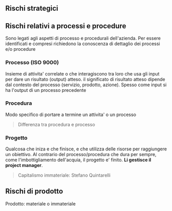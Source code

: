 ## Rischi strategici

## Rischi relativi a processi e procedure

Sono legati agli aspetti di processo e procedurali dell'azienda. Per essere identificati e compresi richiedono la conoscenza di dettaglio dei processi e/o procedure

### Processo (ISO 9000)

Insieme di attivita' correlate o che interagiscono tra loro che usa gli input per dare un risultato (output) atteso. il significato di risultato atteso dipende dal contesto del processo (servizio, prodotto, azione). Spesso come input si ha l'output di un processo precedente

### Procedura

Modo specifico di portare a termine un attivita' o un processo

> Differenza tra procedura e processo

### Progetto

Qualcosa che iniza e che finisce, e che utilizza delle risorse per raggiungere un obiettivo. Al contrario del processo/procedura che dura per sempre, come l'imbottigliamento dell'acquia, il progetto e' finito. **Li gestisce il project manager**.

> Capitalismo immateriale: Stefano Quintarelli

## Rischi di prodotto

Prodotto: materiale o immateriale


